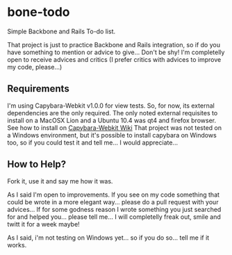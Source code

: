 bone-todo
=========
Simple Backbone and Rails To-do list.

That project is just to practice Backbone and Rails integration, so if do you have something to mention or advice to give... Don't be shy! I'm completelly open to receive advices and critics (I prefer critics with advices to improve my code, please...)

Requirements
------------
I'm using Capybara-Webkit v1.0.0 for view tests. So, for now, its external dependencies are the only required.
The only noted external requisites to install on a MacOSX Lion and a Ubuntu 10.4 was qt4 and firefox browser. See how to install on [Capybara-Webkit Wiki][1]
That project was not tested on a Windows environment, but it's possible to install capybara on Windows too, so if you could test it and tell me... I would appreciate...


How to Help?
-------------
Fork it, use it and say me how it was.

As I said I'm open to improvements. If you see on my code something that could be wrote in a more elegant way... please do a pull request with your advices... 
If for some godness reason I wrote something you just searched for and helped you... please tell me... I will completelly freak out, smile and twitt it for a week maybe!

As I said, i'm not testing on Windows yet... so if you do so... tell me if it works.


[1]: https://github.com/thoughtbot/capybara-webkit/wiki/Installing-Qt-and-compiling-capybara-webkit "Capybara-Webkit Wiki"

